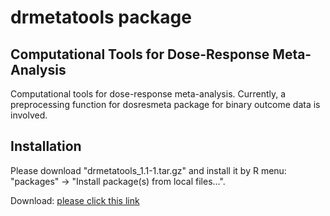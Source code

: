# drmetatools package

## Computational Tools for Dose-Response Meta-Analysis

Computational tools for dose-response meta-analysis. Currently, a preprocessing function for dosresmeta package for binary outcome data is involved.

## Installation

Please download "drmetatools_1.1-1.tar.gz" and install it by R menu: "packages" -> "Install package(s) from local files...".

Download: [please click this link](https://github.com/nomahi/drmetatools/blob/main/drmetatools_1.1.1.tar.gz)
